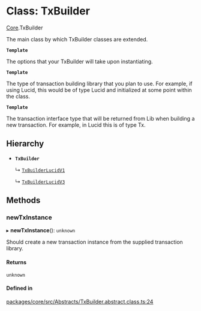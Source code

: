 # Class: TxBuilder

[Core](../modules/Core.md).TxBuilder

The main class by which TxBuilder classes are extended.

**`Template`**

The options that your TxBuilder will take upon instantiating.

**`Template`**

The type of transaction building library that you plan to use. For example, if using Lucid, this would be of type Lucid and initialized at some point within the class.

**`Template`**

The transaction interface type that will be returned from Lib when building a new transaction. For example, in Lucid this is of type Tx.

## Hierarchy

- **`TxBuilder`**

  ↳ [`TxBuilderLucidV1`](Lucid.TxBuilderLucidV1.md)

  ↳ [`TxBuilderLucidV3`](Lucid.TxBuilderLucidV3.md)

## Methods

### newTxInstance

▸ **newTxInstance**(): `unknown`

Should create a new transaction instance from the supplied transaction library.

#### Returns

`unknown`

#### Defined in

[packages/core/src/Abstracts/TxBuilder.abstract.class.ts:24](https://github.com/SundaeSwap-finance/sundae-sdk/blob/main/packages/core/src/Abstracts/TxBuilder.abstract.class.ts#L24)
